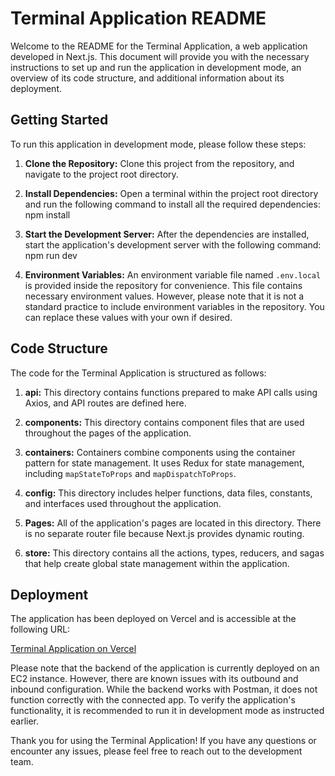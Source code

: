 # Terminal Application README

Welcome to the README for the Terminal Application, a web application developed in Next.js. This document will provide you with the necessary instructions to set up and run the application in development mode, an overview of its code structure, and additional information about its deployment.

## Getting Started

To run this application in development mode, please follow these steps:

1. **Clone the Repository:**
   Clone this project from the repository, and navigate to the project root directory.

2. **Install Dependencies:**
   Open a terminal within the project root directory and run the following command to install all the required dependencies: npm install

3. **Start the Development Server:**
After the dependencies are installed, start the application's development server with the following command: npm run dev


4. **Environment Variables:**
An environment variable file named `.env.local` is provided inside the repository for convenience. This file contains necessary environment values. However, please note that it is not a standard practice to include environment variables in the repository. You can replace these values with your own if desired.

## Code Structure

The code for the Terminal Application is structured as follows:

1. **api:** This directory contains functions prepared to make API calls using Axios, and API routes are defined here.

2. **components:** This directory contains component files that are used throughout the pages of the application.

3. **containers:** Containers combine components using the container pattern for state management. It uses Redux for state management, including `mapStateToProps` and `mapDispatchToProps`.

4. **config:** This directory includes helper functions, data files, constants, and interfaces used throughout the application.

5. **Pages:** All of the application's pages are located in this directory. There is no separate router file because Next.js provides dynamic routing.

6. **store:** This directory contains all the actions, types, reducers, and sagas that help create global state management within the application.

## Deployment

The application has been deployed on Vercel and is accessible at the following URL:

[Terminal Application on Vercel](https://terminal-fe.vercel.app)

Please note that the backend of the application is currently deployed on an EC2 instance. However, there are known issues with its outbound and inbound configuration. While the backend works with Postman, it does not function correctly with the connected app. To verify the application's functionality, it is recommended to run it in development mode as instructed earlier.

Thank you for using the Terminal Application! If you have any questions or encounter any issues, please feel free to reach out to the development team.




